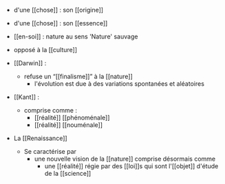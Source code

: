 - d'une [[chose]] : son [[origine]]
- d'une [[chose]] : son [[essence]]
- [[en-soi]] : nature au sens 'Nature' sauvage
- opposé à la [[culture]]

- [[Darwin]] :
	- refuse un “[[finalisme]]” à la [[nature]]
	  - l'évolution est due à des variations spontanées et aléatoires

- [[Kant]] :
	- comprise comme :
	  - [[réalité]] [[phénoménale]]
	  - [[réalité]] [[nouménale]]

- La [[Renaissance]]
	- Se caractérise par
	  - une nouvelle vision de la [[nature]] comprise désormais comme
		  - une [[réalité]] régie par des [[loi]]s qui sont l'[[objet]] d'étude de la [[science]]